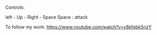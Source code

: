 Controls:

left - Up - Right - Space
Space :  attack

To follow my work:
https://www.youtube.com/watch?v=y8kfqbk5nzY
